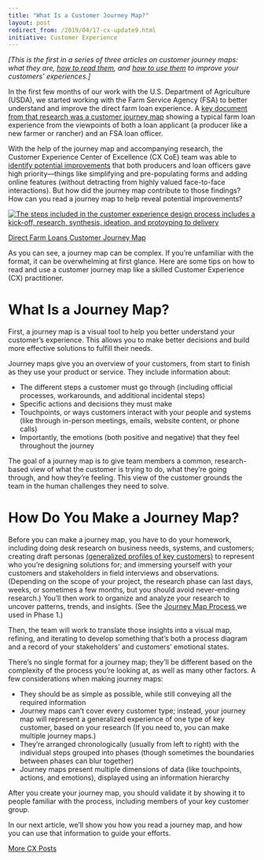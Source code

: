 ```yaml
---
title: "What Is a Customer Journey Map?"
layout: post
redirect_from: /2019/04/17-cx-update9.html
initiative: Customer Experience
---
```

<i>[This is the first in a series of three articles on customer journey maps: what they are, <a href="https://coe.gsa.gov/2019/04/24/cx-update-10.html">how to read them</a>, and <a href="https://coe.gsa.gov/2019/05/01/cx-update-11.html">how to use them</a> to improve your customers’ experiences.]</i>

In the first few months of our work with the U.S. Department of Agriculture (USDA), we started working with the Farm Service Agency (FSA) to better understand and improve the direct farm loan experience. A <a href="https://coe.gsa.gov/coe/farm-loans/index.html#journeymap">key document from that research was a customer journey map</a> showing a typical farm loan experience from the viewpoints of both a loan applicant (a producer like a new farmer or rancher) and an FSA loan officer. 

With the help of the journey map and accompanying research, the Customer Experience Center of Excellence (CX CoE) team was able to <a href="https://coe.gsa.gov/coe/farm-loans/index.html#reports">identify potential improvements</a> that both producers and loan officers gave high priority—things like simplifying and pre-populating forms and adding online features (without detracting from highly valued face-to-face interactions). But how did the journey map contribute to those findings? How can you read a journey map to help reveal potential improvements?

<a href="{{site.baseurl}}/images/direct-farm-loans-journey-map.jpg" target="_blank" rel="noopener noreferrer">
<img src="{{site.baseurl}}/images/direct-farm-loans-journey-map.jpg" alt="The steps included in the customer experience design process includes a kick-off, research, synthesis, ideation, and protoyping to delivery" class="img-responsive">

<a href="https://coe.gsa.gov/coe/farm-loans/index.html#journeymap">Direct Farm Loans Customer Journey Map</a>

As you can see, a journey map can be complex. If you’re unfamiliar with the format, it can be overwhelming at first glance. Here are some tips on how to read and use a customer journey map like a skilled Customer Experience (CX) practitioner.

<h1>What Is a Journey Map?</h1>
First, a journey map is a visual tool to help you better understand your customer’s experience. This allows you to make better decisions and build more effective solutions to fulfill their needs. 

Journey maps give you an overview of your customers, from start to finish as they use your product or service. They include information about:

- The different steps a customer must go through (including official processes, workarounds, and additional incidental steps)
- Specific actions and decisions they must make
- Touchpoints, or ways customers interact with your people and systems (like through in-person meetings, emails, website content, or phone calls)
- Importantly, the emotions (both positive and negative) that they feel throughout the journey

The goal of a journey map is to give team members a common, research-based view of what the customer is trying to do, what they’re going through, and how they’re feeling. This view of the customer grounds the team in the human challenges they need to solve. 

<h1>How Do You Make a Journey Map?</h1>
Before you can make a journey map, you have to do your homework, including doing desk research on business needs, systems, and customers; creating draft personas <a href="https://coe.gsa.gov/2018/05/21/cx-update-2.html">(generalized profiles of key customers)</a> to represent who you’re designing solutions for; and immersing yourself with your customers and stakeholders in field interviews and observations. (Depending on the scope of your project, the research phase can last days, weeks, or sometimes a few months, but you should avoid never-ending research.) You’ll then work to organize and analyze your research to uncover patterns, trends, and insights. (See the <a href="https://coe.gsa.gov/2018/05/17/cx-update-1.html"> Journey Map Process </a> we used in Phase 1.)

Then, the team will work to translate those insights into a visual map, refining, and iterating to develop something that’s both a process diagram and a record of your stakeholders’ and customers’ emotional states. 

There’s no single format for a journey map; they’ll be different based on the complexity of the process you’re looking at, as well as many other factors. A few considerations when making journey maps:

- They should be as simple as possible, while still conveying all the required information
- Journey maps can’t cover every customer type; instead, your journey map will represent a generalized experience of one type of key customer, based on your research (If you need to, you can make multiple journey maps.)
- They’re arranged chronologically (usually from left to right) with the individual steps grouped into phases (though sometimes the boundaries between phases can blur together)
- Journey maps present multiple dimensions of data (like touchpoints, actions, and emotions), displayed using an information hierarchy

After you create your journey map, you should validate it by showing it to people familiar with the process, including members of your key customer group.

In our next article, we’ll show you how you read a journey map, and how you can use that information to guide your efforts.

<a href="{{site.baseurl}}/coe/customer-experience.html#coe-updates" class="usa-button">More CX Posts</a> 

